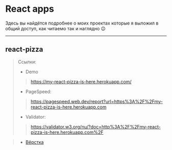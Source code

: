 # React apps
Здесь вы найдётся подробнее о моих проектах которые я выложил в общий доступ, как читаемо так и наглядно &#128521;
***

## react-pizza
> Ссылки:
> * Demo
>> https://my-react-pizza-is-here.herokuapp.com/
> * PageSpeed:
>> https://pagespeed.web.dev/report?url=https%3A%2F%2Fmy-react-pizza-is-here.herokuapp.com
> * Validator:
>> https://validator.w3.org/nu/?doc=http%3A%2F%2Fmy-react-pizza-is-here.herokuapp.com%2F
<!-- > * Adaptive template: -->
> * [Вёрстка](https://github.com/brokuka/Adaptive-for-react-apps#react-pizza 'Title')